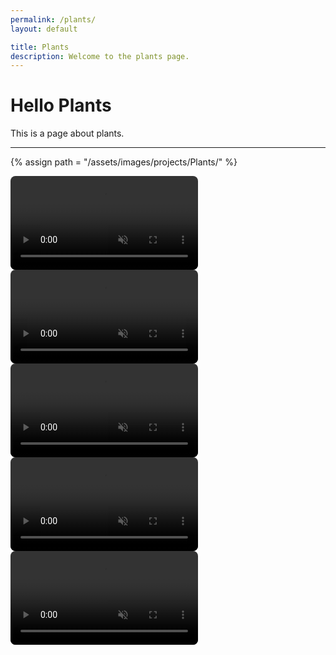 ```yaml
---
permalink: /plants/
layout: default

title: Plants
description: Welcome to the plants page.
---
```




# Hello Plants

This is a page about plants.

---

{% assign path = "/assets/images/projects/Plants/" %}

<div class="ignore content-wrapper">
    <div class="content flex flex-column items-center">
        <video class="border-plain overflow-hidden w-full mb-5" style="border-radius: .5rem" autoplay muted controls loop>
            <source src="{{path}}EldrenCache.mp4" type="video/mp4">
        </video>
		<video class="border-plain overflow-hidden w-full mb-5" style="border-radius: .5rem" autoplay muted controls loop>
            <source src="{{path}}HazardMushroom.mp4" type="video/mp4">
        </video>
		<video class="border-plain overflow-hidden w-full mb-5" style="border-radius: .5rem" autoplay muted controls loop>
            <source src="{{path}}HazardMushroomTall.mp4" type="video/mp4">
        </video>
		<video class="border-plain overflow-hidden w-full mb-5" style="border-radius: .5rem" autoplay muted controls loop>
            <source src="{{path}}HallucinogenicPlant.mp4" type="video/mp4">
        </video>
        <video class="border-plain overflow-hidden w-full mb-5" style="border-radius: .5rem" autoplay muted controls loop>
            <source src="{{path}}HallucinogenicPlantGameplay.mp4" type="video/mp4">
        </video>
    </div>
</div>
